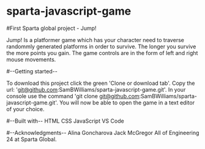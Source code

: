 # sparta-javascript-game


#First Sparta global project - Jump!

Jump! Is a platformer game which has your character need to traverse randommly generated platforms in order to survive. The longer you survive the more points you gain. The game controls are in the form of left and right mouse movements.

#--Getting started--

To download this project click the green 'Clone or download tab'.
Copy the url: 'git@github.com:SamBWilliams/sparta-javascript-game.git'.
In your console use the command 'git clone git@github.com:SamBWilliams/sparta-javascript-game.git'.
You will now be able to open the game in a text editor of your choice.

#--Built with--
HTML
CSS
JavaScript
VS Code

#--Acknowledgments--
Alina Goncharova
Jack McGregor
All of Engineering 24 at Sparta Global.
